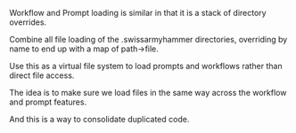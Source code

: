 Workflow and Prompt loading is similar in that it is a stack of directory overrides.

Combine all file loading of the .swissarmyhammer directories, overriding by name to end up
with a map of path->file.

Use this as a virtual file system to load prompts and workflows rather than direct file access.

The idea is to make sure we load files in the same way across the workflow and prompt features.

And this is a way to consolidate duplicated code.